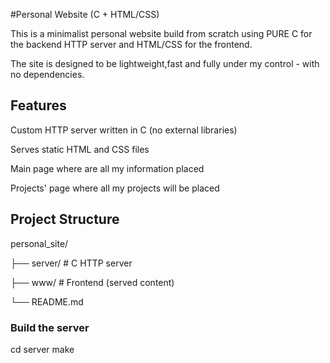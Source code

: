 #Personal Website (C + HTML/CSS)

This is a minimalist personal website build from scratch using PURE C for the backend HTTP server and HTML/CSS for the frontend.

The site is designed to be lightweight,fast and fully under my control - with no dependencies.


##  Features

 Custom HTTP server written in C (no external libraries)

 Serves static HTML and CSS files

 Main page where are all my information placed

 Projects' page where all my projects will be placed


## Project Structure

personal_site/

├── server/ # C HTTP server

├── www/ # Frontend (served content)

└── README.md

###  Build the server

cd server
make
